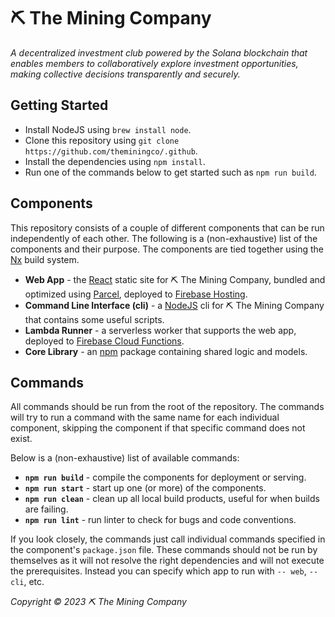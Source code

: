 # ⛏ The Mining Company

*A decentralized investment club powered by the Solana blockchain that enables members to collaboratively explore investment opportunities, making collective decisions transparently and securely.*

## Getting Started

* Install NodeJS using `brew install node`.
* Clone this repository using `git clone https://github.com/theminingco/.github`.
* Install the dependencies using `npm install`.
* Run one of the commands below to get started such as `npm run build`.

## Components

This repository consists of a couple of different components that can be run independently of each other. The following is a (non-exhaustive) list of the components and their purpose. The components are tied together using the [Nx](https://nx.dev) build system.

* **Web App** - the [React](https://reactjs.org) static site for ⛏ The Mining Company, bundled and optimized using [Parcel](https://parceljs.org), deployed to [Firebase Hosting](https://firebase.google.com/docs/hosting).
* **Command Line Interface (cli)** - a [NodeJS](https://nodejs.org) cli for ⛏ The Mining Company that contains some useful scripts.
* **Lambda Runner** - a serverless worker that supports the web app, deployed to [Firebase Cloud Functions](https://firebase.google.com/docs/functions).
* **Core Library** - an [npm](https://www.npmjs.com) package containing shared logic and models.

## Commands

All commands should be run from the root of the repository. The commands will try to run a command with the same name for each individual component, skipping the component if that specific command does not exist.

Below is a (non-exhaustive) list of available commands:
* **`npm run build`** - compile the components for deployment or serving.
* **`npm run start`** - start up one (or more) of the components.
* **`npm run clean`** - clean up all local build products, useful for when builds are failing.
* **`npm run lint`** - run linter to check for bugs and code conventions.

If you look closely, the commands just call individual commands specified in the component's `package.json` file. These commands should not be run by themselves as it will not resolve the right dependencies and will not execute the prerequisites. Instead you can specify which app to run with `-- web`, `-- cli`, etc.

*Copyright © 2023 ⛏ The Mining Company*

